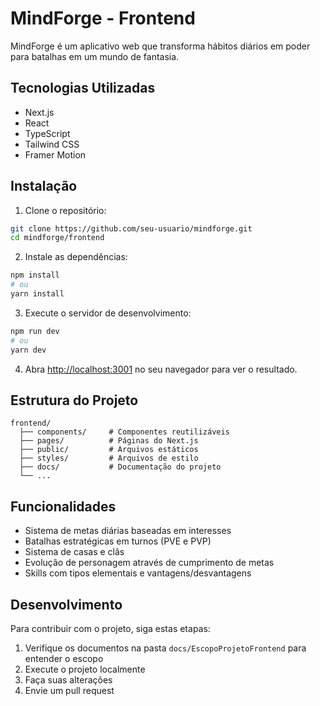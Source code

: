 # MindForge - Frontend

MindForge é um aplicativo web que transforma hábitos diários em poder para batalhas em um mundo de fantasia.

## Tecnologias Utilizadas

- Next.js
- React
- TypeScript
- Tailwind CSS
- Framer Motion

## Instalação

1. Clone o repositório:

```bash
git clone https://github.com/seu-usuario/mindforge.git
cd mindforge/frontend
```

2. Instale as dependências:

```bash
npm install
# ou
yarn install
```

3. Execute o servidor de desenvolvimento:

```bash
npm run dev
# ou
yarn dev
```

4. Abra [http://localhost:3001](http://localhost:3001) no seu navegador para ver o resultado.

## Estrutura do Projeto

```
frontend/
  ├── components/     # Componentes reutilizáveis
  ├── pages/          # Páginas do Next.js
  ├── public/         # Arquivos estáticos
  ├── styles/         # Arquivos de estilo
  ├── docs/           # Documentação do projeto
  └── ...
```

## Funcionalidades

- Sistema de metas diárias baseadas em interesses
- Batalhas estratégicas em turnos (PVE e PVP)
- Sistema de casas e clãs
- Evolução de personagem através de cumprimento de metas
- Skills com tipos elementais e vantagens/desvantagens

## Desenvolvimento

Para contribuir com o projeto, siga estas etapas:

1. Verifique os documentos na pasta `docs/EscopoProjetoFrontend` para entender o escopo
2. Execute o projeto localmente
3. Faça suas alterações
4. Envie um pull request 
